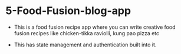 # 5-Food-Fusion-blog-app

- This is a food fusion recipe app where you can write creative food fusion recipes like chicken-tikka raviolli, kung pao pizza etc

- This has state management and authentication built into it.
